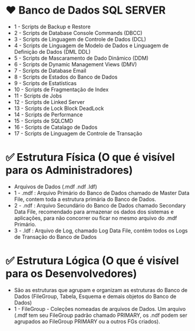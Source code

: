 # ❤️  Banco de Dados SQL SERVER

* 1  - Scripts de Backup e Restore
* 2  - Scripts de Database Console Commands (DBCC)
* 3  - Scripts de Linguagem de Controle de Dados (DCL)
* 4  - Scripts de Linguagem de Modelo de Dados e Linguagem de Definição de Dados (DML DDL)
* 5  - Scripts de Mascaramento de Dado Dinâmico (DDM)
* 6  - Scripts de Dynamic Management Views (DMV)
* 7  - Scripts de Database Email
* 8  - Scripts de Estados do Banco de Dados
* 9  - Scripts de Estatísticas
* 10 - Scripts de Fragmentação de Index
* 11 - Scripts de Jobs
* 12 - Scripts de Linked Server
* 13 - Scripts de Lock Block DeadLock
* 14 - Scripts de Performance
* 15 - Scripts de SQLCMD
* 16 - Scripts de Catalago de Dados
* 17 - Scripts de Linguagem de Controle de Transação

# ✅  Estrutura Física (O que é visível para os Administradores)

* Arquivos de Dados (.mdf .ndf .ldf)
* 1 - .mdf : Arquivo Primário do Banco de Dados chamado de Master Data File, contem toda a estrutura primária do Banco de Dados.
* 2 - .ndf : Arquivo Secundário do Banco de Dados chamado Secondary Data File, recomendado para armazenar os dados dos sistemas e aplicações, para não concorrer ou ficar no mesmo arquivo do .mdf Primário.
* 3 - .ldf : Arquivo de Log, chamado Log Data File, contêm todos os Logs de Transação do Banco de Dados

# ✅  Estrutura Lógica (O que é visível para os Desenvolvedores)

* São as estruturas que agrupam e organizam as estruturas do Banco de Dados (FileGroup, Tabela, Esquema e demais objetos do Banco de Dados)
* 1 - FileGroup - Coleções nomeadas de arquivos de Dados. Um arquivo (.mdf tem seu FileGroup padrão chamado PRIMARY, os .ndf podem ser agrupados ao FileGroup PRIMARY ou a outros FGs criados).
